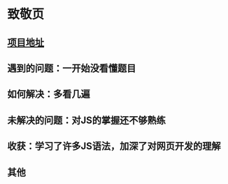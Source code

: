 # 致敬页

## [项目地址](https://codepen.io/clarkkenty/pen/rNMmQbY)

## 遇到的问题：一开始没看懂题目

## 如何解决：多看几遍

## 未解决的问题：对JS的掌握还不够熟练

## 收获：学习了许多JS语法，加深了对网页开发的理解

## 其他

